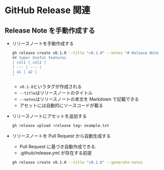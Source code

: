 # GitHub Release 関連

## Release Note を手動作成する

- リリースノートを手動作成する

  ```bash
  gh release create v0.1.0 --title "v0.1.0" --notes "# Release Note
  ## Super Useful features
  | col1 | col2 |
  | --- | --- |
  | a1 | a2 |
  "
  ```

  - `v0.1.0`というタグが作成される
  - `--title`はリリースノートのタイトル
  - `--notes`はリリースノートの本文を Markdown で記載できる
  - アセットには自動的にソースコードが載る

- リリースノートにアセットを追加する

  ```bash
  gh release upload <release tag> example.txt
  ```

- リリースノートを Pull Request から自動生成する
  - Pull Request に基づき自動作成できる.
  - .github/release.yml が存在する前提
  ```bash
  gh release create v0.1.0 --title "v0.1.0" --generate-notes
  ```
